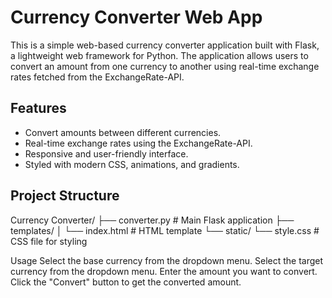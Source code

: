 # Currency Converter Web App

This is a simple web-based currency converter application built with Flask, a lightweight web framework for Python. The application allows users to convert an amount from one currency to another using real-time exchange rates fetched from the ExchangeRate-API.

## Features

- Convert amounts between different currencies.
- Real-time exchange rates using the ExchangeRate-API.
- Responsive and user-friendly interface.
- Styled with modern CSS, animations, and gradients.

## Project Structure
Currency Converter/
├── converter.py # Main Flask application
├── templates/
│ └── index.html # HTML template
└── static/
└── style.css # CSS file for styling

Usage
Select the base currency from the dropdown menu.
Select the target currency from the dropdown menu.
Enter the amount you want to convert.
Click the "Convert" button to get the converted amount.
